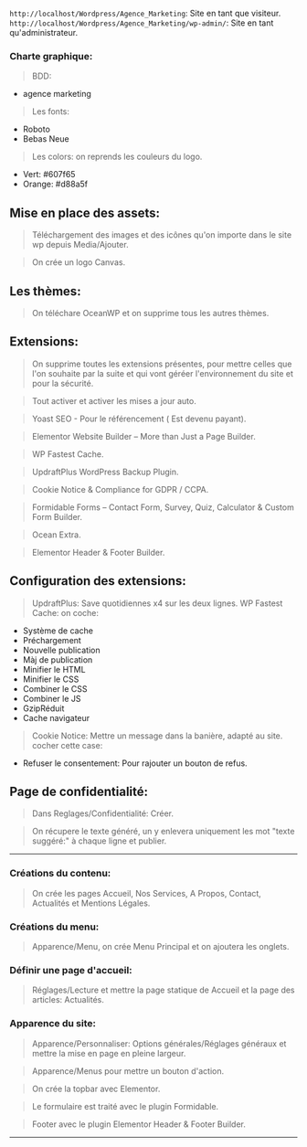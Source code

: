 `http://localhost/Wordpress/Agence_Marketing`: Site en tant que visiteur.
`http://localhost/Wordpress/Agence_Marketing/wp-admin/`: Site en tant qu'administrateur.

### Charte graphique:

> BDD:

-   agence marketing

> Les fonts:

-   Roboto
-   Bebas Neue

> Les colors: on reprends les couleurs du logo.

-   Vert: #607f65
-   Orange: #d88a5f

## Mise en place des assets:

> Téléchargement des images et des icônes qu'on importe dans le site wp depuis Media/Ajouter.

> On crée un logo Canvas.

## Les thèmes:

> On téléchare OceanWP et on supprime tous les autres thèmes.

## Extensions:

> On supprime toutes les extensions présentes, pour mettre celles que l'on souhaite par la suite et qui vont géréer l'environnement du site et pour la sécurité.

> Tout activer et activer les mises a jour auto.

> Yoast SEO - Pour le référencement ( Est devenu payant).

> Elementor Website Builder – More than Just a Page Builder.

> WP Fastest Cache.

> UpdraftPlus WordPress Backup Plugin.

> Cookie Notice & Compliance for GDPR / CCPA.

> Formidable Forms – Contact Form, Survey, Quiz, Calculator & Custom Form Builder.

> Ocean Extra.

> Elementor Header & Footer Builder.

## Configuration des extensions:

> UpdraftPlus: Save quotidiennes x4 sur les deux lignes.
> WP Fastest Cache: on coche:

-   Système de cache
-   Préchargement
-   Nouvelle publication
-   Màj de publication
-   Minifier le HTML
-   Minifier le CSS
-   Combiner le CSS
-   Combiner le JS
-   GzipRéduit
-   Cache navigateur

> Cookie Notice: Mettre un message dans la banière, adapté au site. cocher cette case:

-   Refuser le consentement: Pour rajouter un bouton de refus.

## Page de confidentialité:

> Dans Reglages/Confidentialité: Créer.

> On récupere le texte généré, un y enlevera uniquement les mot "texte suggéré:" à chaque ligne et publier.

---

### Créations du contenu:

> On crée les pages Accueil, Nos Services, A Propos, Contact, Actualités et Mentions Légales.

### Créations du menu:

> Apparence/Menu, on crée Menu Principal et on ajoutera les onglets.

### Définir une page d'accueil:

> Réglages/Lecture et mettre la page statique de Accueil et la page des articles: Actualités.

### Apparence du site:

> Apparence/Personnaliser: Options générales/Réglages généraux et mettre la mise en page en pleine largeur.

> Apparence/Menus pour mettre un bouton d'action.

> On crée la topbar avec Elementor.

> Le formulaire est traité avec le plugin Formidable.

> Footer avec le plugin Elementor Header & Footer Builder.

---
